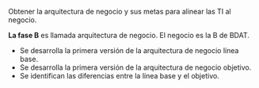 Obtener la arquitectura de negocio y sus metas para alinear las TI al negocio.

**La fase B** es llamada arquitectura de negocio. El negocio es la B de BDAT.

- Se desarrolla la primera versión de la arquitectura de negocio línea base.
- Se desarrolla la primera versión de la arquitectura de negocio objetivo.
- Se identifican las diferencias entre la línea base y el objetivo.